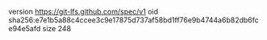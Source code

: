 version https://git-lfs.github.com/spec/v1
oid sha256:e7e1b5a88c4ccee3c9e17875d737af58bd1ff76e9b4744a6b82db6fce94e5afd
size 248
